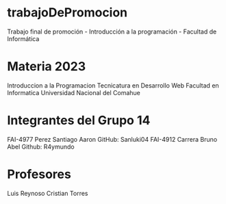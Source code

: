 # trabajoDePromocion
Trabajo final de promoción - Introducción a la programación - Facultad de Informática
# Materia 2023
Introduccion a la Programacion
Tecnicatura en Desarrollo Web
Facultad en Informatica
Universidad Nacional del Comahue

# Integrantes del Grupo 14
FAI-4977 Perez Santiago Aaron GitHub: Sanluki04
FAI-4912 Carrera Bruno Abel Github: R4ymundo
# Profesores
Luis Reynoso
Cristian Torres